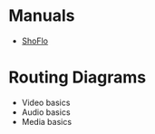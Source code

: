 <!-- TITLE: Producer Documents -->
<!-- SUBTITLE: Know this and you can produce the best productions -->

# Manuals
* [ShoFlo](http://learn.shoflo.tv/)
# Routing Diagrams
* Video basics
* Audio basics
* Media basics